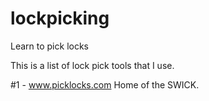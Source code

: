 # lockpicking
Learn to pick locks

This is a list of lock pick tools that I use.

#1 - <a href="https://www.picklocks.com">www.picklocks.com</a>
  Home of the SWICK.
